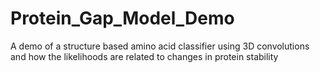 # Protein_Gap_Model_Demo
A demo of a structure based amino acid classifier using 3D convolutions and how the likelihoods are related to changes in protein stability
